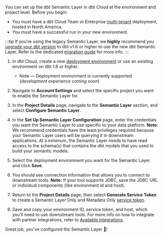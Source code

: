 You can set up the dbt Semantic Layer in dbt Cloud at the environment and project level. Before you begin:
- You must have a dbt Cloud Team or Enterprise [multi-tenant](/docs/cloud/about-cloud/regions-ip-addresses) deployment, hosted in North America. 
- You must have a successful run in your new environment.

:::tip
If you're using the legacy Semantic Layer, we **highly** recommend you [upgrade your dbt version](/docs/dbt-versions/upgrade-core-in-cloud) to dbt v1.6 or higher to use the new dbt Semantic Layer. Refer to the dedicated [migration guide](/guides/migration/sl-migration) for more info.
:::

1. In dbt Cloud, create a new [deployment environment](/docs/deploy/deploy-environments#create-a-deployment-environment) or use an existing environment on dbt 1.6 or higher.
    * Note &mdash; Deployment environment is currently supported (_development experience coming soon_)

2. Navigate to **Account Settings** and select the specific project you want to enable the Semantic Layer for.

3. In the **Project Details** page, navigate to the **Semantic Layer** section, and select **Configure Semantic Layer**.

<Lightbox src="/img/docs/dbt-cloud/semantic-layer/sl-initial-page.jpg" width="60%" title="Semantic Layer section in the Project Details page"/>

4. In the **Set Up Semantic Layer Configuration** page, enter the credentials you want the Semantic Layer to use specific to your data platform. 
**Note:** We recommend credentials have the least privileges required because your Semantic Layer users will be querying it in downstream applications. At a minimum, the Semantic Layer needs to have read access to the schema(s) that contains the dbt models that you used to build your semantic models.

5. Select the deployment environment you want for the Semantic Layer and click **Save**.

<Lightbox src="/img/docs/dbt-cloud/semantic-layer/sl-configure-sl.jpg" width="50%" title="To set up your Semantic Layer configuration, enter your credentials and select the deployment environment. This example selects a deployment environment named 'Production.'"/>

6. You should see connection information that allows you to connect to downstream tools. 
**Note:** If your tool supports JDBC, save the JDBC URL or individual components (like environment id and host). <!--If it uses the Semantic Layer GraphQL API, save the GraphQL API host information instead.-->

7. Return to the **Project Details** page, then  select **Generate Service Token** to create a Semantic Layer Only and Metadata Only [service token](/docs/dbt-cloud-apis/service-tokens).  

8. Save and copy your environment ID, service token, and host, which you'll need to use downstream tools. For more info on how to integrate with partner integrations, refer to [Available integrations](/docs/use-dbt-semantic-layer/avail-sl-integrations).

Great job, you've configured the Semantic Layer 🎉! 

